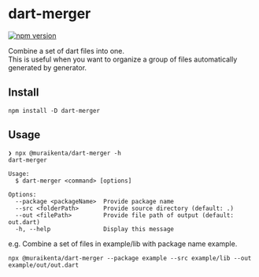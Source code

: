 # dart-merger

[![npm version](https://badge.fury.io/js/@anycloud%2Fdart-merger.svg)](https://badge.fury.io/js/@anycloud%2Fdart-merger)

Combine a set of dart files into one. \
This is useful when you want to organize a group of files automatically generated by generator.

## Install

```
npm install -D dart-merger
```

## Usage

```
❯ npx @muraikenta/dart-merger -h
dart-merger

Usage:
  $ dart-merger <command> [options]

Options:
  --package <packageName>  Provide package name
  --src <folderPath>       Provide source directory (default: .)
  --out <filePath>         Provide file path of output (default: out.dart)
  -h, --help               Display this message
```

e.g. Combine a set of files in example/lib with package name example.

```
npx @muraikenta/dart-merger --package example --src example/lib --out example/out/out.dart
```
